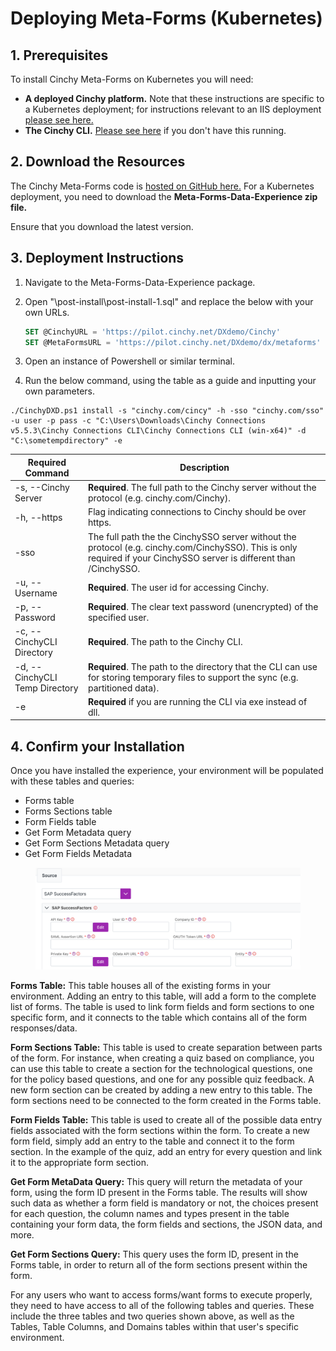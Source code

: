 # Deploying Meta-Forms (Kubernetes)

## 1. Prerequisites

To install Cinchy Meta-Forms on Kubernetes you will need:

* **A deployed Cinchy platform.** Note that these instructions are specific to a Kubernetes deployment; for instructions relevant to an IIS deployment [please see here.](broken-reference)
* **The Cinchy CLI.** [Please see here](https://cli.docs.cinchy.com/connections-installation-guide/v5-connections-and-cli-installation-guide#3.-running-the-cli) if you don't have this running.

## 2. Download the Resources

The Cinchy Meta-Forms code is [hosted on GitHub here.](https://github.com/cinchy-co/meta-releases/tree/main/Meta-Forms) For a Kubernetes deployment, you need to download the **Meta-Forms-Data-Experience zip file.**

Ensure that you download the latest version.

## 3. Deployment Instructions

1. Navigate to the Meta-Forms-Data-Experience package.
2.  Open "\post-install\post-install-1.sql" and replace the below with your own URLs.

    ```sql
    SET @CinchyURL = 'https://pilot.cinchy.net/DXdemo/Cinchy'
    SET @MetaFormsURL = 'https://pilot.cinchy.net/DXdemo/dx/metaforms'
    ```
3. Open an instance of Powershell or similar terminal.
4. Run the below command, using the table as a guide and inputting your own parameters.

```
./CinchyDXD.ps1 install -s "cinchy.com/cincy" -h -sso "cinchy.com/sso" -u user -p pass -c "C:\Users\Downloads\Cinchy Connections v5.5.3\Cinchy Connections CLI\Cinchy Connections CLI (win-x64)" -d "C:\sometempdirectory" -e
```

| Required Command               | Description                                                                                                                                                           |
| ------------------------------ | --------------------------------------------------------------------------------------------------------------------------------------------------------------------- |
| -s, --Cinchy Server            | **Required**. The full path to the Cinchy server without the protocol (e.g. cinchy.com/Cinchy).                                                                       |
| -h, --https                    | Flag indicating connections to Cinchy should be over https.                                                                                                           |
| -sso                           | The full path the the CinchySSO server without the protocol (e.g. cinchy.com/CinchySSO). This is only required if your CinchySSO server is different than /CinchySSO. |
| -u, --Username                 | **Required**. The user id for accessing Cinchy.                                                                                                                       |
| -p, --Password                 | **Required**. The clear text password (unencrypted) of the specified user.                                                                                            |
| -c, --CinchyCLI Directory      | **Required**. The path to the Cinchy CLI.                                                                                                                             |
| -d, --CinchyCLI Temp Directory | **Required**. The path to the directory that the CLI can use for storing temporary files to support the sync (e.g. partitioned data).                                 |
| -e                             | **Required** if you are running the CLI via exe instead of dll.                                                                                                       |

## 4. Confirm your Installation

Once you have installed the experience, your environment will be populated with these tables and queries:&#x20;

* Forms table
* Forms Sections table
* Form Fields table
* Get Form Metadata query
* Get Form Sections Metadata query
* Get Form Fields Metadata

<figure><img src="../../.gitbook/assets/image (213).png" alt=""><figcaption></figcaption></figure>

**Forms Table:** This table houses all of the existing forms in your environment. Adding an entry to this table, will add a form to the complete list of forms. The table is used to link form fields and form sections to one specific form, and it connects to the table which contains all of the form responses/data.

**Form Sections Table:**  This table is used to create separation between parts of the form. For instance, when creating a quiz based on compliance, you can use this table to create a section for the technological questions, one for the policy based questions, and one for any possible quiz feedback. A new form section can be created by adding a new entry to this table. The form sections need to be connected to the form created in the Forms table.

**Form Fields Table:** This table is used to create all of the possible data entry fields associated with the form sections within the form. To create a new form field, simply add an entry to the table and connect it to the form section. In the example of the quiz, add an entry for every question and link it to the appropriate form section.

**Get Form MetaData Query:** This query will return the metadata of your form, using the form ID present in the Forms table. The results will show such data as whether a form field is mandatory or not, the choices present for each question, the column names and types present in the table containing your form data, the form fields and sections, the JSON data, and more.

**Get Form Sections Query:** This query uses the form ID, present in the Forms table, in order to return all of the form sections present within the form.&#x20;

For any users who want to access forms/want forms to execute properly, they need to have access to all of the following tables and queries. These include the three tables and two queries shown above, as well as the Tables, Table Columns, and Domains tables within that user's specific environment.&#x20;
